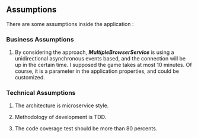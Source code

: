## Assumptions
There are some assumptions inside the application : 
### Business Assumptions
1) By considering the approach, ***MultipleBrowserService*** is using a unidirectional asynchronous events based, and the connection
   will be up in the certain time. I supposed the game takes at most 10 minutes. Of course, it is a 
   parameter in the application properties, and could be customized.

### Technical Assumptions
1) The architecture is microservice style.

2) Methodology of development is TDD.

4) The code coverage test should be more than 80 percents.

   

